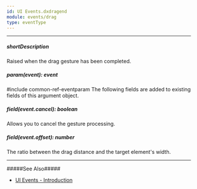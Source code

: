 ```yaml
---
id: UI Events.dxdragend
module: events/drag
type: eventType
---
```

---
##### shortDescription
Raised when the drag gesture has been completed.

##### param(event): event
#include common-ref-eventparam The following fields are added to existing fields of this argument object.

##### field(event.cancel): boolean
Allows you to cancel the gesture processing.

##### field(event.offset): number
The ratio between the drag distance and the target element's width.

---
#####See Also#####
- [UI Events - Introduction](/api-reference/10%20UI%20Widgets/UI%20Events '/Documentation/ApiReference/UI_Widgets/UI_Events/')